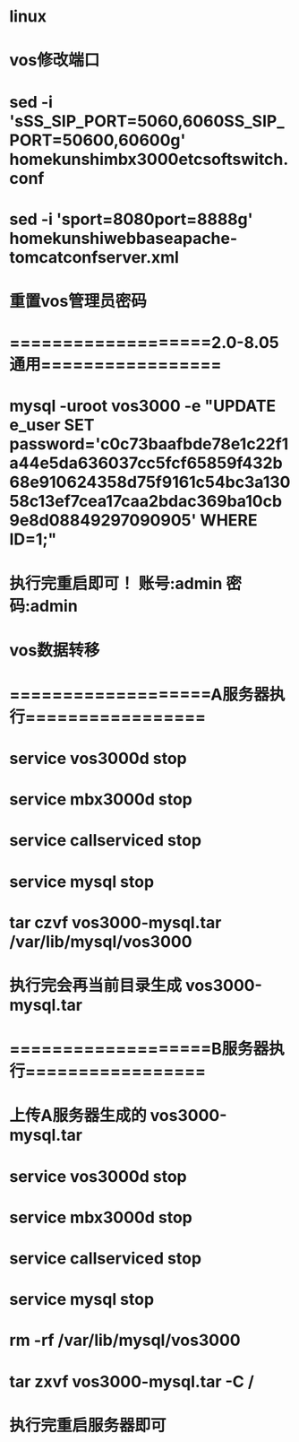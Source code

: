 # linux

# vos修改端口
# sed -i 'sSS_SIP_PORT=5060,6060SS_SIP_PORT=50600,60600g' homekunshimbx3000etcsoftswitch.conf
# sed -i 'sport=8080port=8888g' homekunshiwebbaseapache-tomcatconfserver.xml

# 重置vos管理员密码
# ===================2.0-8.05通用=================

# mysql -uroot  vos3000 -e "UPDATE e_user SET password='c0c73baafbde78e1c22f1a44e5da636037cc5fcf65859f432b68e910624358d75f9161c54bc3a13058c13ef7cea17caa2bdac369ba10cb9e8d08849297090905'   WHERE ID=1;"

# 执行完重启即可！ 账号:admin 密码:admin


# vos数据转移
# ===================A服务器执行=================

# service vos3000d stop
# service mbx3000d stop
# service callserviced stop
# service mysql stop
# tar czvf vos3000-mysql.tar /var/lib/mysql/vos3000
# 执行完会再当前目录生成 vos3000-mysql.tar


# ===================B服务器执行=================

# 上传A服务器生成的 vos3000-mysql.tar
# service vos3000d stop
# service mbx3000d stop
# service callserviced stop
# service mysql stop
# rm -rf /var/lib/mysql/vos3000
# tar zxvf vos3000-mysql.tar -C /
# 执行完重启服务器即可

